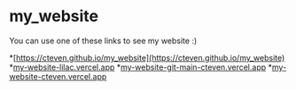 # my_website
You can use one of these links to see my website :)

*[https://cteven.github.io/my_website](https://cteven.github.io/my_website)
*[my-website-lilac.vercel.app](my-website-lilac.vercel.app)
*[my-website-git-main-cteven.vercel.app](my-website-git-main-cteven.vercel.app)
*[my-website-cteven.vercel.app](my-website-cteven.vercel.app)
